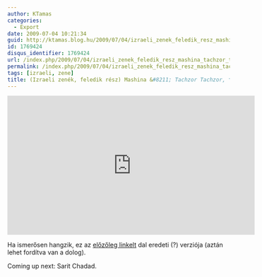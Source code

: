 ```yaml
---
author: KTamas
categories:
  - Export
date: 2009-07-04 10:21:34
guid: http://ktamas.blog.hu/2009/07/04/izraeli_zenek_feledik_resz_mashina_tachzor_tachzor
id: 1769424
disqus_identifier: 1769424
url: /index.php/2009/07/04/izraeli_zenek_feledik_resz_mashina_tachzor_tachzor/
permalink: /index.php/2009/07/04/izraeli_zenek_feledik_resz_mashina_tachzor_tachzor/
tags: [izraeli, zene]
title: (Izraeli zenék, feledik rész) Mashina &#8211; Tachzor Tachzor, משינה &#8211; תחזור תחזור
---
```


<iframe width="560" height="315" src="https://www.youtube.com/embed/QkyvyquCtu4" frameborder="0" allow="accelerometer; autoplay; encrypted-media; gyroscope; picture-in-picture" allowfullscreen></iframe>

Ha ismerősen hangzik, ez az <a href="http://ktamas.blog.hu/2009/05/27/izraeli_zenek_part_0_prelude_meg_ize_zene" target="_blank">előzőleg linkelt</a> dal eredeti (?) verziója (aztán lehet fordítva van a dolog). 

Coming up next: Sarit Chadad.

